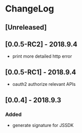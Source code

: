 # ChangeLog

## [Unreleased]

## [0.0.5-RC2] - 2018.9.4

- print more detailed http error

## [0.0.5-RC1] - 2018.9.4

- oauth2 authorize relevant APIs

## [0.0.4] - 2018.9.3

### Added

- generate signature for JSSDK
